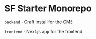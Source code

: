 # SF Starter Monorepo

`backend` - Craft install for the CMS

`frontend` - Next.js app for the frontend

